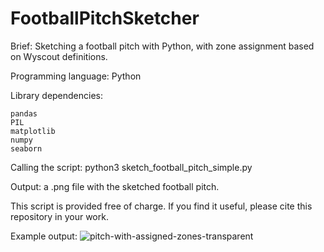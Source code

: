 # FootballPitchSketcher

Brief: Sketching a football pitch with Python, with zone assignment based on Wyscout definitions.

Programming language: Python

Library dependencies:

    pandas
    PIL
    matplotlib
    numpy
    seaborn

Calling the script: python3 sketch_football_pitch_simple.py

Output: a .png file with the sketched football pitch.

This script is provided free of charge. If you find it useful, please cite this repository in your work.

Example output:
![pitch-with-assigned-zones-transparent](https://user-images.githubusercontent.com/97360436/212788530-670d525e-d679-48f1-b228-3a1635dce08a.png)
